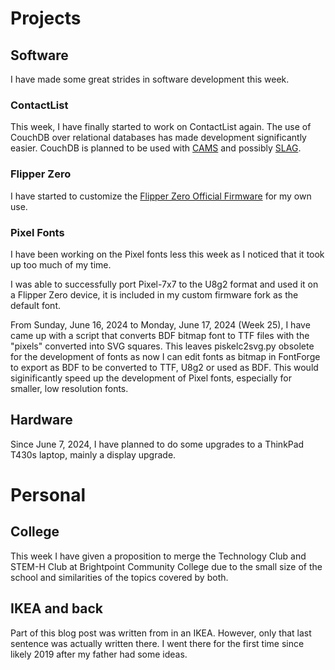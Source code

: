 
# Projects

## Software
I have made some great strides in software development this week.

### ContactList
This week, I have finally started to work on ContactList again. The use of CouchDB over relational databases has made development significantly easier. CouchDB is planned to be used with [CAMS](../../projects/cams/) and possibly [SLAG](../../projects/slag/). 

### Flipper Zero
I have started to customize the [Flipper Zero Official Firmware](https://github.com/flipperdevices/flipperzero-firmware) for my own use.

### Pixel Fonts
I have been working on the Pixel fonts less this week as I noticed that it took up too much of my time.

I was able to successfully port Pixel-7x7 to the U8g2 format and used it on a Flipper Zero device, it is included in my custom firmware fork as the default font.

From Sunday, June 16, 2024 to Monday, June 17, 2024 (Week 25), I have came up with a script that converts BDF bitmap font to TTF files with the "pixels" converted into SVG squares. This leaves piskelc2svg.py obsolete for the development of fonts as now I can edit fonts as bitmap in FontForge to export as BDF to be converted to TTF, U8g2 or used as BDF. This would siginificantly speed up the development of Pixel fonts, especially for smaller, low resolution fonts.

## Hardware
Since June 7, 2024, I have planned to do some upgrades to a ThinkPad T430s laptop, mainly a display upgrade.

# Personal

## College
This week I have given a proposition to merge the Technology Club and STEM-H Club at Brightpoint Community College due to the small size of the school and similarities of the topics covered by both.

## IKEA and back
Part of this blog post was written from in an IKEA. However, only that last sentence was actually written there. I went there for the first time since likely 2019 after my father had some ideas. 
